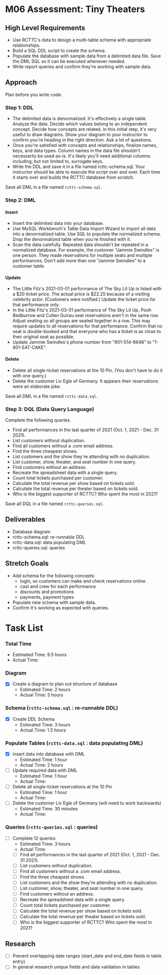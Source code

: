 # M06 Assessment: Tiny Theaters

## High Level Requirements
* Use RCTTC's data to design a multi-table schema with appropriate relationships.
* Build a SQL DDL script to create the schema.
* Populate the database with sample data from a delimited data file. Save the DML SQL so it can be executed whenever needed.
* Write report queries and confirm they're working with sample data.

## Approach
Plan before you write code.

### Step 1: DDL
* The delimited data is denormalized. It's effectively a single table. Analyze the data. Decide which values belong to an independent concept. Decide how concepts are related. In this initial step, it's very useful to draw diagrams. Show your diagram to your instructor to confirm you're heading in the right direction. Ask a lot of questions.
* Once you're satisfied with concepts and relationships, finalize names, keys, and data types. Column names in the data file shouldn't necessarily be used as-is. It's likely you'll need additional columns including, but not limited to, surrogate keys.
* Write the DDL and save it in a file named rcttc-schema.sql. Your instructor should be able to execute the script over and over. Each time it starts over and builds the RCTTC database from scratch.

Save all DML in a file named `rcttc-schema.sql`.

### Step 2: DML

#### Insert
* Insert the delimited data into your database.
* Use MySQL Workbench's Table Data Import Wizard to import all data into a denormalized table. Use SQL to populate the normalized schema. Drop the denormalized table when you're finished with it.
* Scan the data carefully. Repeated data shouldn't be repeated in a normalized database. For example, the customer "Jammie Swindles" is one person. They made reservations for multiple seats and multiple performances. Don't add more than one "Jammie Swindles" to a customer table.

#### Update
* The Little Fitz's 2021-03-01 performance of The Sky Lit Up is listed with a $20 ticket price. The actual price is $22.25 because of a visiting celebrity actor. (Customers were notified.) Update the ticket price for that performance only.
* In the Little Fitz's 2021-03-01 performance of The Sky Lit Up, Pooh Bedburrow and Cullen Guirau seat reservations aren't in the same row. Adjust seating so all groups are seated together in a row. This may require updates to all reservations for that performance. Confirm that no seat is double-booked and that everyone who has a ticket is as close to their original seat as possible.
* Update Jammie Swindles's phone number from "801-514-8648" to "1-801-EAT-CAKE".

#### Delete
* Delete all single-ticket reservations at the 10 Pin. (You don't have to do it with one query.)
* Delete the customer Liv Egle of Germany. It appears their reservations were an elaborate joke.

Save all DML in a file named `rcttc-data.sql`.

### Step 3: DQL (Data Query Language)

Complete the following queries.
* Find all performances in the last quarter of 2021 (Oct. 1, 2021 - Dec. 31 2021).
* List customers without duplication.
* Find all customers without a .com email address.
* Find the three cheapest shows.
* List customers and the show they're attending with no duplication.
* List customer, show, theater, and seat number in one query.
* Find customers without an address.
* Recreate the spreadsheet data with a single query.
* Count total tickets purchased per customer.
* Calculate the total revenue per show based on tickets sold.
* Calculate the total revenue per theater based on tickets sold.
* Who is the biggest supporter of RCTTC? Who spent the most in 2021?

Save all DQL in a file named `rcttc-queries.sql`.

## Deliverables
* Database diagram
* rcttc-schema.sql: re-runnable DDL
* rcttc-data.sql: data populating DML
* rcttc-queries.sql: queries

## Stretch Goals

* Add schema for the following concepts:
  * login, so customers can make and check reservations online
  * cast and crew for each performance
  * discounts and promotions
  * payments, payment types
* Populate new schema with sample data.
* Confirm it's working as expected with queries.

# Task List

### Total Time
* Estimated Time: 9.5 hours
* Actual Time: 

### Diagram
* [x] Create a diagram to plan out structure of database
  * Estimated Time: 2 hours
  * Actual Time: 3 hours

### Schema (`rcttc-schema.sql` : re-runnable DDL)
* [x] Create DDL Schema
  * Estimated Time: 3 hours
  * Actual Time: 1.5 hours
  
### Populate Tables (`rcttc-data.sql` : data populating DML)
* [x] Insert data into database with DML
  * Estimated Time: 1 hour
  * Actual Time: 2 hours
* [ ] Update required data with DML
  * Estimated Time: 1 hour
  * Actual Time: 
* [ ] Delete all single-ticket reservations at the 10 Pin
  * Estimated Time: 1 hour
  * Actual Time: 
* [ ] Delete the customer Liv Egle of Germany (will need to work backwards)
  * Estimated Time: 30 minutes
  * Actual Time:
  
### Queries (`rcttc-queries.sql` : queries)
* [ ] Complete 12 queries:
  * Estimated Time: 3 hours
  * Actual Time: 
  * [ ] Find all performances in the last quarter of 2021 (Oct. 1, 2021 - Dec. 31 2021).
  * [ ] List customers without duplication.
  * [ ] Find all customers without a .com email address.
  * [ ] Find the three cheapest shows.
  * [ ] List customers and the show they're attending with no duplication.
  * [ ] List customer, show, theater, and seat number in one query.
  * [ ] Find customers without an address.
  * [ ] Recreate the spreadsheet data with a single query.
  * [ ] Count total tickets purchased per customer.
  * [ ] Calculate the total revenue per show based on tickets sold.
  * [ ] Calculate the total revenue per theater based on tickets sold.
  * [ ] Who is the biggest supporter of RCTTC? Who spent the most in 2021?

## Research
* [ ] Prevent overlapping date ranges (start_date and end_date fields in table entry)
* [ ] In general research unique fields and data validation in tables